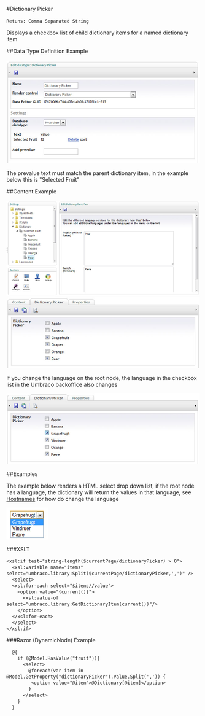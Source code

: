 #Dictionary Picker

`Retuns: Comma Separated String`

Displays a checkbox list of child dictionary items for a named dictionary item

##Data Type Definition Example

![Dictionary Picker Data Type Definition](images/Dictionary-Picker-DataType.jpg?raw=true)

The prevalue text must match the parent dictionary item, in the example below this is "Selected Fruit"

##Content Example

![Dictionary Picker Data Type](images/Dictionary-Picker-Setup.jpg?raw=true)
![Dictionary Picker Data Type](images/Dictionary-Picker-Content.jpg?raw=true)

If you change the language on the root node, the language in the checkbox list in the Umbraco backoffice also changes

![Dictionary Picker Data Type](images/Dictionary-Picker-Content2.jpg?raw=true)

##Examples

The example below renders a HTML select drop down list, if the root node has a language, the dictionary will return the values in that language, see [Hostnames]() for how do change the language

![Dictionary Picker Data Type HTML](images/Dictionary-Picker-HTML-Result.jpg?raw=true)

###XSLT


	<xsl:if test="string-length($currentPage/dictionaryPicker) > 0">  
	  <xsl:variable name="items" select="umbraco.library:Split($currentPage/dictionaryPicker,',')" />  
	  <select>  
	  <xsl:for-each select="$items//value">
	    <option value="{current()}">
	      <xsl:value-of select="umbraco.library:GetDictionaryItem(current())"/>      
	    </option>
	  </xsl:for-each>
	  </select>    
	</xsl:if>  

###Razor (DynamicNode) Example

	  @{
	    if (@Model.HasValue("fruit")){
	      <select>                                                         
	        @foreach(var item in @Model.GetProperty("dictionaryPicker").Value.Split(',')) { 
	         <option value="@item">@Dictionary[@item]</option>
	        }
	      </select>                                                                                         
	    }
	  }